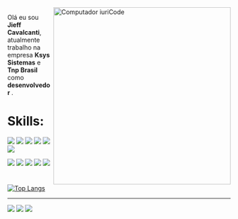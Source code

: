<img src="https://raw.githubusercontent.com/MicaelliMedeiros/micaellimedeiros/master/image/computer-illustration.png" min-width="400px" max-width="400px" width="400px" align="right" alt="Computador iuriCode">

<p align="left"> 
  Olá eu sou <strong>Jieff Cavalcanti</strong>, atualmente trabalho na empresa <strong>Ksys Sistemas</strong>  e <strong>Tnp Brasil </strong> como
  <strong> desenvolvedor </strong>.
 
</p>

<p align="left">
  <h1>Skills:</h1>
  
  <a href="#">
  <img src="https://img.shields.io/badge/JavaScript-F7DF1E?style=for-the-badge&logo=javascript&logoColor=black" /></a>

  <a href="#" alt="Linkedin">
  <img src="https://img.shields.io/badge/React_Native-20232A?style=for-the-badge&logo=react&logoColor=61DAFB" /></a>

  <a href="#">
  <img src="https://img.shields.io/badge/Python-14354C?style=for-the-badge&logo=python&logoColor=white"/></a>
  
  <a href="#">
  <img src="https://img.shields.io/badge/Flask-000000?style=for-the-badge&logo=flask&logoColor=white"/></a>
  
  <a href="#">
  <img src="https://img.shields.io/badge/PHP-777BB4?style=for-the-badge&logo=php&logoColor=white"/></a>
  
  <a href="#">
  <img src=" https://img.shields.io/badge/Node.js-43853D?style=for-the-badge&logo=node.js&logoColor=white"/></a>
  
 
  	
</p>

<p align="left">
  
   <a href="#">
  <img src="https://img.shields.io/badge/Linux-E34F26?style=for-the-badge&logo=linux&logoColor=black" /></a>
  
  <a href="#">
  <img src="https://img.shields.io/badge/MySQL-00000F?style=for-the-badge&logo=mysql&logoColor=white" /></a>
  
  <a href="#">
  <img src="https://img.shields.io/badge/Docker-2496ED?style=for-the-badge&logo=docker&logoColor=white" /></a>
  
  <a href="#">
  <img src="https://img.shields.io/badge/Git-E34F26?style=for-the-badge&logo=git&logoColor=white" /></a>
  
  <a href="#">
  <img src="https://img.shields.io/badge/Amazon_AWS-232F3E?style=for-the-badge&logo=amazon-aws&logoColor=white" /></a>
 <h1></h1>	
  
</p>

[![Top Langs](https://github-readme-stats.vercel.app/api/top-langs/?username=jieff&layout=compact&show_icons=true&theme=tokyonight)](https://github.com/jieff/github-readme-stats)

<hr>
<!--
<p align="left">
  💌 Você pode me encontrar nas redes abaixo  ⤵️
</p> -->

<p align="left">
  <a href="jieff.cavalcanti@gmail.com" alt="Gmail">
  <img src="https://img.shields.io/badge/-Gmail-FF0000?style=flat-square&labelColor=FF0000&logo=gmail&logoColor=white&link=LINK-DO-SEU-EMAIL" /></a>

  <a href="https://www.linkedin.com/in/jieff/" alt="Linkedin">
  <img src="https://img.shields.io/badge/-Linkedin-0e76a8?style=flat-square&logo=Linkedin&logoColor=white&link=LINK-DO-SEU-LINKEDIN" /></a>

  <a href="https://api.whatsapp.com/send?phone=5547974002478" alt="WhatsApp">
  <img src="https://img.shields.io/badge/-WhatsApp-25d366?style=flat-square&labelColor=25d366&logo=whatsapp&logoColor=white&link=API-DO-SEU-WHATSAPP"/></a>

  <!-- <a href="#" alt="Facebook">
  <img src="https://img.shields.io/badge/-Facebook-3b5998?style=flat-square&labelColor=3b5998&logo=facebook&logoColor=white&link=LINK-DO-SEU-FACEBOOK"/></a>

  <a href="#" alt="Instagram">
  <img src="https://img.shields.io/badge/-Instagram-DF0174?style=flat-square&labelColor=DF0174&logo=instagram&logoColor=white&link=LINK-DO-SEU-INSTAGRAM"/></a> -->
</p>  
